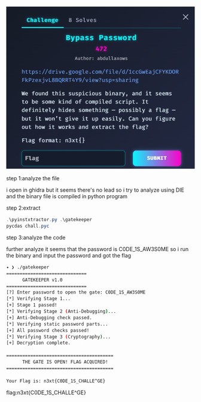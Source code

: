 ![!\[alt text\](image.png)](<screenshots/bypass password.png>)

step 1:analyze the file

i open in ghidra but it seems there's no lead so i try to analyze using DIE and the binary file is compiled in python program

step 2:extract 

```powershell
.\pyinstxtractor.py .\gatekeeper
pycdas chall.pyc
```

step 3:analyze the code

further analyze it seems that the password is C0DE_1S_AW3S0ME so i run the binary and input the password and got the flag

```bash
✦ ❯ ./gatekeeper
==============================
      GATEKEEPER v1.0
==============================
[?] Enter password to open the gate: C0DE_1S_AW3S0ME
[*] Verifying Stage 1...
[+] Stage 1 passed!
[*] Verifying Stage 2 (Anti-Debugging)...
[+] Anti-Debugging check passed.
[*] Verifying static password parts...
[+] All password checks passed!
[*] Verifying Stage 3 (Cryptography)...
[+] Decryption complete.

========================================
      THE GATE IS OPEN! FLAG ACQUIRED!
========================================

Your Flag is: n3xt{C0DE_1S_CHALLE^GE}
```
flag:n3xt{C0DE_1S_CHALLE^GE}
